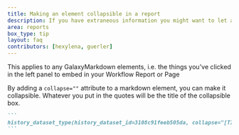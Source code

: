 ```yaml
---
title: Making an element collapsible in a report
description: If you have extraneous information you might want to let a user collapse it.
area: reports
box_type: tip
layout: faq
contributors: [hexylena, guerler]
---
```


This applies to any GalaxyMarkdown elements, i.e. the things you've clicked in the left panel to embed in your Workflow Report or Page

By adding a `collapse=""` attribute to a markdown element, you can make it collapsible. Whatever you put in the quotes will be the title of the collapsible box.

````markdown
```
history_dataset_type(history_dataset_id=3108c91feeb505da, collapse="[TITLE]")
```
````
